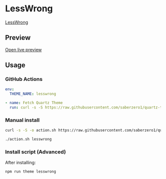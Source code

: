 # LessWrong

[LessWrong](https://x.com/arithmoquine)

## Preview

[Open live preview](https://quartz-themes.github.io/lesswrong/)

## Usage

### GitHub Actions

```yaml
env:
  THEME_NAME: lesswrong
```

```yaml
- name: Fetch Quartz Theme
  run: curl -s -S https://raw.githubusercontent.com/saberzero1/quartz-themes/master/action.sh | bash -s -- $THEME_NAME
```

### Manual install

```bash
curl -s -S -o action.sh https://raw.githubusercontent.com/saberzero1/quartz-themes/master/action.sh

./action.sh lesswrong
```

### Install script (Advanced)

After installing:

```bash
npm run theme lesswrong
```
